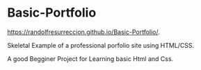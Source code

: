 # Basic-Portfolio

https://randolfresurreccion.github.io/Basic-Portfolio/.


Skeletal Example of a professional porfolio site using HTML/CSS.

A good Begginer Project for Learning basic Html and Css.